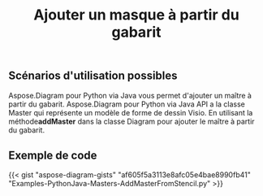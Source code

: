 ﻿---
title: Ajouter un masque à partir du gabarit
type: docs
weight: 30
url: /fr/python-java/add-master-from-stencil/
description: Cette section explique comment ajouter un masque à partir d'un gabarit
---
## **Scénarios d'utilisation possibles**

 Aspose.Diagram pour Python via Java vous permet d'ajouter un maître à partir du gabarit.
Aspose.Diagram pour Python via Java API a la classe Master qui représente un modèle de forme de dessin Visio.
En utilisant la méthode**addMaster** dans la classe Diagram pour ajouter le maître à partir du gabarit.

## **Exemple de code**
{{< gist "aspose-diagram-gists" "af605f5a3113e8afc05e4bae8990fb41" "Examples-PythonJava-Masters-AddMasterFromStencil.py" >}}
